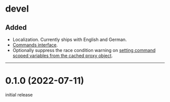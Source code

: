 ﻿# devel

## Added

* Localization. Currently ships with English and German.
* [Commands interface](https://alternerdtive.github.io/YAVAPF/commands/).
* Optionally suppress the  race condition warning on [setting command scoped
  variables from the cached proxy
  object](https://alternerdtive.github.io/YAVAPF/variables/#using-proxy-methods-vs-using-plugin-methods).

-----

# 0.1.0 (2022-07-11)

initial release
